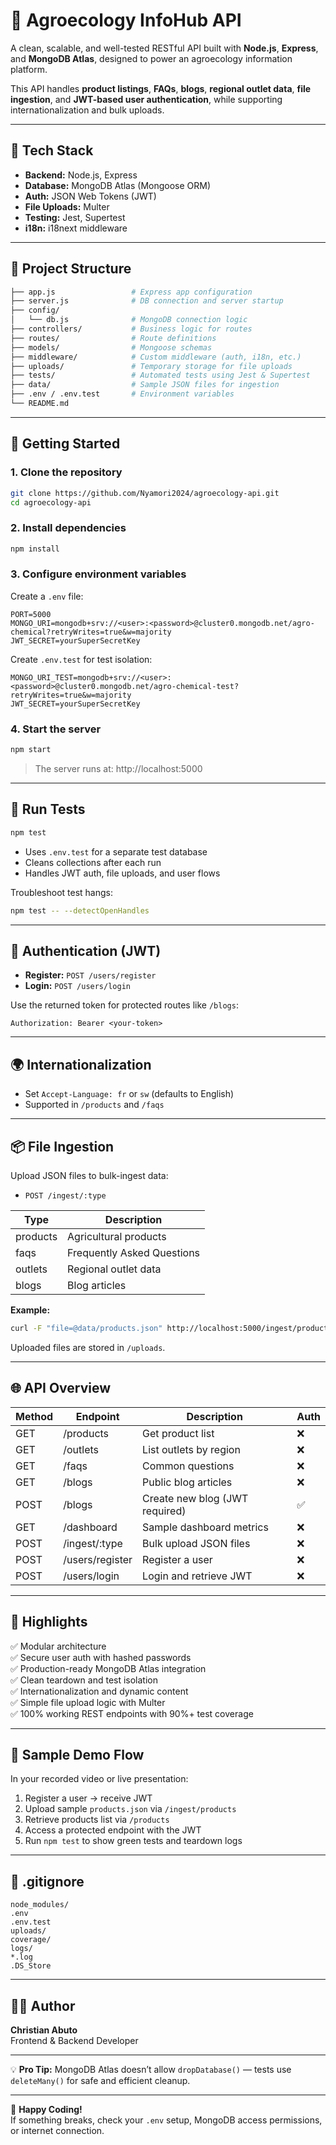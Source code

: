 # 🌾 Agroecology InfoHub API

A clean, scalable, and well-tested RESTful API built with **Node.js**, **Express**, and **MongoDB Atlas**, designed to power an agroecology information platform.

This API handles **product listings**, **FAQs**, **blogs**, **regional outlet data**, **file ingestion**, and **JWT-based user authentication**, while supporting internationalization and bulk uploads.

---

## 🧰 Tech Stack

- **Backend:** Node.js, Express  
- **Database:** MongoDB Atlas (Mongoose ORM)  
- **Auth:** JSON Web Tokens (JWT)  
- **File Uploads:** Multer  
- **Testing:** Jest, Supertest  
- **i18n:** i18next middleware

---

## 📁 Project Structure

```bash
├── app.js                 # Express app configuration
├── server.js              # DB connection and server startup
├── config/
│   └── db.js              # MongoDB connection logic
├── controllers/           # Business logic for routes
├── routes/                # Route definitions
├── models/                # Mongoose schemas
├── middleware/            # Custom middleware (auth, i18n, etc.)
├── uploads/               # Temporary storage for file uploads
├── tests/                 # Automated tests using Jest & Supertest
├── data/                  # Sample JSON files for ingestion
├── .env / .env.test       # Environment variables
└── README.md
```

---

## 🚀 Getting Started

### 1. Clone the repository

```bash
git clone https://github.com/Nyamori2024/agroecology-api.git
cd agroecology-api
```

### 2. Install dependencies

```bash
npm install
```

### 3. Configure environment variables

Create a `.env` file:

```env
PORT=5000
MONGO_URI=mongodb+srv://<user>:<password>@cluster0.mongodb.net/agro-chemical?retryWrites=true&w=majority
JWT_SECRET=yourSuperSecretKey
```

Create `.env.test` for test isolation:

```env
MONGO_URI_TEST=mongodb+srv://<user>:<password>@cluster0.mongodb.net/agro-chemical-test?retryWrites=true&w=majority
JWT_SECRET=yourSuperSecretKey
```

### 4. Start the server

```bash
npm start
```

> The server runs at: http://localhost:5000

---

## 🧪 Run Tests

```bash
npm test
```

- Uses `.env.test` for a separate test database
- Cleans collections after each run
- Handles JWT auth, file uploads, and user flows

Troubleshoot test hangs:

```bash
npm test -- --detectOpenHandles
```

---

## 🔐 Authentication (JWT)

- **Register:** `POST /users/register`
- **Login:** `POST /users/login`

Use the returned token for protected routes like `/blogs`:

```
Authorization: Bearer <your-token>
```

---

## 🌍 Internationalization

- Set `Accept-Language: fr` or `sw` (defaults to English)
- Supported in `/products` and `/faqs`

---

## 📦 File Ingestion

Upload JSON files to bulk-ingest data:

- `POST /ingest/:type`

| Type      | Description                   |
|-----------|------------------------------|
| products  | Agricultural products         |
| faqs      | Frequently Asked Questions    |
| outlets   | Regional outlet data          |
| blogs     | Blog articles                 |

**Example:**

```bash
curl -F "file=@data/products.json" http://localhost:5000/ingest/products
```

Uploaded files are stored in `/uploads`.

---

## 🌐 API Overview

| Method | Endpoint            | Description                    | Auth |
|--------|---------------------|--------------------------------|------|
| GET    | /products           | Get product list               | ❌   |
| GET    | /outlets            | List outlets by region         | ❌   |
| GET    | /faqs               | Common questions               | ❌   |
| GET    | /blogs              | Public blog articles           | ❌   |
| POST   | /blogs              | Create new blog (JWT required) | ✅   |
| GET    | /dashboard          | Sample dashboard metrics       | ❌   |
| POST   | /ingest/:type       | Bulk upload JSON files         | ❌   |
| POST   | /users/register     | Register a user                | ❌   |
| POST   | /users/login        | Login and retrieve JWT         | ❌   |

---

## 📌 Highlights

✅ Modular architecture  
✅ Secure user auth with hashed passwords  
✅ Production-ready MongoDB Atlas integration  
✅ Clean teardown and test isolation  
✅ Internationalization and dynamic content  
✅ Simple file upload logic with Multer  
✅ 100% working REST endpoints with 90%+ test coverage  

---

## 📸 Sample Demo Flow

In your recorded video or live presentation:

1. Register a user → receive JWT  
2. Upload sample `products.json` via `/ingest/products`  
3. Retrieve products list via `/products`  
4. Access a protected endpoint with the JWT  
5. Run `npm test` to show green tests and teardown logs

---

## 📁 .gitignore

```
node_modules/
.env
.env.test
uploads/
coverage/
logs/
*.log
.DS_Store
```

---

## 👨‍💻 Author

**Christian Abuto**  
Frontend & Backend Developer 

---

💡 **Pro Tip:** MongoDB Atlas doesn’t allow `dropDatabase()` — tests use `deleteMany()` for safe and efficient cleanup.

---

🚜 **Happy Coding!**  
If something breaks, check your `.env` setup, MongoDB access permissions, or internet connection.
